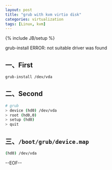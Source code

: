 ```yaml
---
layout: post
title: "grub with kvm virtio disk"
categories: virtualization
tags: [Linux, kvm]
---
```

{% include JB/setup %}


grub-install ERROR: not suitable driver was found

## 一、First

``` bash
grub-install /dev/vda
```

## 二、Second

``` bash
# grub
> device (hd0) /dev/vda
> root (hd0,0)
> setup (hd0)
> quit
```

## 三、`/boot/grub/device.map`

``` bash
(hd0) /dev/vda
```

--EOF--
